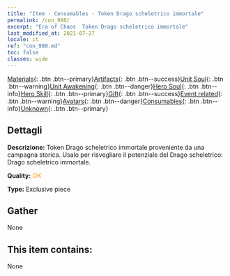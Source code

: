 ```yaml
---
title: "Item - Consumables - Token Drago scheletrico immortale"
permalink: /con_980/
excerpt: "Era of Chaos  Token Drago scheletrico immortale"
last_modified_at: 2021-07-27
locale: it
ref: "con_980.md"
toc: false
classes: wide
---
```

 [Materials](/ItemsIT/){: .btn .btn--primary}[Artifacts](/ItemsIT/Artifacts/){: .btn .btn--success}[Unit Soul](/ItemsIT/UnitSoul/){: .btn .btn--warning}[Unit Awakening](/ItemsIT/UnitAwakening/){: .btn .btn--danger}[Hero Soul](/ItemsIT/HeroSoul/){: .btn .btn--info}[Hero Skill](/ItemsIT/HeroSkill/){: .btn .btn--primary}[Gift](/ItemsIT/Gift/){: .btn .btn--success}[Event related](/ItemsIT/Events/){: .btn .btn--warning}[Avatars](/ItemsIT/Avatars/){: .btn .btn--danger}[Consumables](/ItemsIT/Consumables/){: .btn .btn--info}[Unknown](/ItemsIT/Unknown/){: .btn .btn--primary}

## Dettagli
 **Descrizione:** Token Drago scheletrico immortale proveniente da una campagna storica. Usalo per risvegliare il potenziale del Drago scheletrico: Drago scheletrico immortale.

 **Quality:** <span style="color: #FF8C00">OK</span>

 **Type:** Exclusive piece

## Gather

  None

## This item contains:

  None

